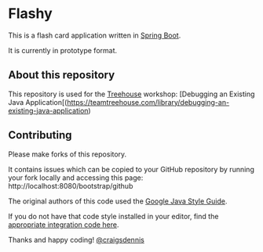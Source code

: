 # Flashy

This is a flash card application written in [Spring Boot](http://projects.spring.io/spring-boot/).

It is currently in prototype format.

## About this repository

This repository is used for the [Treehouse](https://teamtreehouse.com/) workshop: [Debugging an Existing Java Application[(https://teamtreehouse.com/library/debugging-an-existing-java-application)

## Contributing
Please make forks of this repository.  

It contains issues which can be copied to your GitHub repository by running your fork locally and accessing this page:
http://localhost:8080/bootstrap/github

The original authors of this code used the [Google Java Style Guide](https://google.github.io/styleguide/javaguide.html).  

If you do not have that code style installed in your editor, find the [appropriate integration code here](https://github.com/google/styleguide).


Thanks and happy coding!
[@craigsdennis](http://twitter.com/craigsdennis)